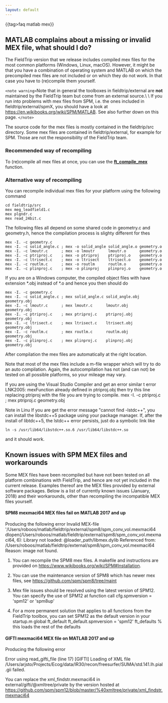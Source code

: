 ```yaml
---
layout: default
---
```


{{tag>faq matlab mex}}

## MATLAB complains about a missing or invalid MEX file, what should I do?

The FieldTrip version that we release includes compiled mex files for the most common platforms (Windows, Linux, macOS). However, it might be that you have a combination of operating system and MATLAB on which the precompiled mex files are not included or on which they do not work. In that case you have to (re)compile them yourself.

`<note warning>`Note that in general the toolboxes in fieldtrip/external are **not** maintained by the FieldTrip team but come from an external source.\\
\\
If you run into problems with mex files from SPM, i.e. the ones included in fieldtrip/external/spmX, you should have a look at https://en.wikibooks.org/wiki/SPM/MATLAB. See also further down on this page.
`</note>`
 
The source code for the mex files is mostly contained in the fieldtrip/src directory. Some mex files are contained in fieldtrip/external, for example for SPM. Those are not the responsibility of the FieldTrip team.

### Recommended way of recompiling

To (re)compile all mex files at once, you can use the **[ft_compile_mex](/reference/ft_compile_mex)** function. 

### Alternative way of recompiling

You can recompile individual mex files for your platform using the following command

    cd fieldtrip/src
    mex meg_leadfield1.c
    mex plgndr.c
    mex read_24bit.c

The following files all depend on some shared code in geometry.c and geometry.h, hence the compilation process is slighty different for thes

    mex -I. -c geometry.c		
    mex -I. -c solid_angle.c ; mex -o solid_angle solid_angle.o geometry.o
    mex -I. -c lmoutr.c      ; mex -o lmoutr      lmoutr.o      geometry.o
    mex -I. -c ptriproj.c    ; mex -o ptriproj    ptriproj.o    geometry.o
    mex -I. -c ltrisect.c    ; mex -o ltrisect    ltrisect.o    geometry.o
    mex -I. -c routlm.c      ; mex -o routlm      routlm.o      geometry.o
    mex -I. -c plinproj.c    ; mex -o plinproj    plinproj.o    geometry.o

If you are on a Windows computer, the compiled object files with have extension *.obj instead of *.o and hence you then should do 

    mex -I. -c geometry.c
    mex -I. -c solid_angle.c ; mex solid_angle.c solid_angle.obj geometry.obj
    mex -I. -c lmoutr.c      ; mex lmoutr.c      lmoutr.obj      geometry.obj
    mex -I. -c ptriproj.c    ; mex ptriproj.c    ptriproj.obj    geometry.obj
    mex -I. -c ltrisect.c    ; mex ltrisect.c    ltrisect.obj    geometry.obj
    mex -I. -c routlm.c      ; mex routlm.c      routlm.obj      geometry.obj
    mex -I. -c plinproj.c    ; mex plinproj.c    plinproj.obj    geometry.obj

After compilation the mex files are automatically at the right location.

Note that most of the mex files include a m-file wrapper which will try to do an auto compilation. Again, the autocompilation has not (and can not) be tested on all possible platforms, so your mileage may vary. 

If you are using the Visual Studio Compiler and get an error similar t
    error LNK2005: mexFunction already defined in ptriproj.obj
then try this line replacing ptriproj with the file you are trying to compile.
    mex -I. -c ptriproj.c    ; mex ptriproj.c  geometry.obj

Note in Linu
If you are get the error message "cannot find -lstdc++", you can install the libstdc++5 package using your package manager.
If, after the install of libtdc++5, the lstdc++ error persists, just do a symbolic link like

    ln -s /usr/lib64/libstdc++.so.6 /usr/lib64/libstdc++.so 

and it should work.

## Known issues with SPM MEX files and workarounds

Some MEX files have been recompiled but have not been tested on all platform combinations with FieldTrip, and hence are not yet included in the current release. Examples thereof are the MEX files provided by external software packages. Below is a list of currently known issues (January, 2018) and their workarounds, other than recompiling the incompatible MEX files yourself. 

#### SPM8 mexmaci64 MEX files fail on MATLAB 2017 and up

Producing the following error
    Invalid MEX-file '/Users/roboos/matlab/fieldtrip/external/spm8/spm_conv_vol.mexmaci64
    dlopen(/Users/roboos/matlab/fieldtrip/external/spm8/spm_conv_vol.mexmaci64, 6): Library not loaded: @loader_path/libmex.dylib
    Referenced from: /Users/roboos/matlab/fieldtrip/external/spm8/spm_conv_vol.mexmaci64
    Reason: image not found. 

1) You can recompile the SPM8 mex files. A makefile and instructions are provided on https://www.wikibooks.org/wiki/SPM#Installation.

2) You can use the maintenance version of SPM8 which has newer mex files, see https://github.com/spm/spm8/tree/maint
    
3) Mex file issues should be resolved using the latest version of SPM12. You can specify the use of SPM12 at function call
    cfg.spmversion = 'spm12' or 'spm8up'
 
4) For a more permanent solution that applies to all functions from the FieldTrip toolbox, you can set SPM12 as the default version in your startup.m 
   global ft_default
   ft_default.spmversion = 'spm12'
   ft_defaults % this loads the rest of the defaults

#### GIFTI mexmaci64 MEX file on MATLAB 2017 and up

Producing the following error

   Error using read_gifti_file (line 17)
   [GIFTI] Loading of XML file /Users/arjsto/Projects/Ecog/data/IR30/recon/freesurfer/SUMA/std.141.lh.pial.gii failed.

You can replace the xml_findstr.mexmaci64 in external/gifti/@xmltree/private by the version hosted at https://github.com/spm/spm12/blob/master/%40xmltree/private/xml_findstr.mexmaci64
   
